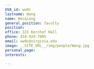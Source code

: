 ```yaml
---
UVA_id: ww9c
lastname: Wang
name: Weiqiang
general_position: faculty
position:
office: 323 Kerchof Hall
phone: 434-924-7905
email: ww9c@virginia.edu
image: __SITE_URL__/img/people/Wang.jpg
personal_page:
interests:

---
```


